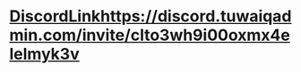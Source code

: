 # [DiscordLink](https://discord.tuwaiqadmin.com/invite/clto3wh9i00oxmx4elelmyk3v)https://discord.tuwaiqadmin.com/invite/clto3wh9i00oxmx4elelmyk3v
